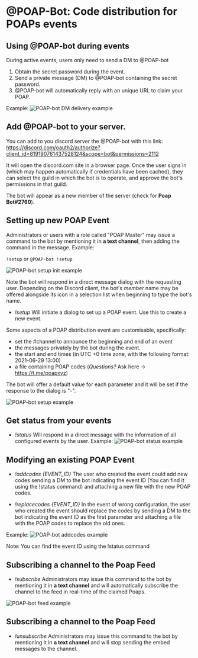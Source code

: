 # @POAP-Bot: Code distribution for POAPs events

## Using @POAP-bot during events

During active events, users only need to send a DM to @POAP-bot

1. Obtain the secret password during the event.
2. Send a private message (DM) to @POAP-bot containing the secret password.
3. @POAP-bot will automatically reply with an unique URL to claim your POAP.

Example:
![POAP-bot DM delivery example](https://github.com/poap-xyz/poap-bot-v2/blob/images/docs/examples/dm_delivery_example.png?raw=true)

## Add @POAP-bot to your server.

You can add to you discord server the @POAP-bot with this link:
https://discord.com/oauth2/authorize?client_id=819190761437528124&scope=bot&permissions=2112

It will open the discord.com site in a browser page. Once the user signs in (which may happen automatically if credentials have been cached), they can select the guild in which the bot is to operate, and approve the bot's permissions in that guild.

The bot will appear as a new member of the server (check for __Poap Bot#2760__).

## Setting up new POAP Event

Administrators or users with a role called "POAP Master" may issue a command to the bot by mentioning it in __a text channel__, then adding the command in the message. Example:

`!setup` or `@POAP-bot !setup`

![POAP-bot setup init example](https://github.com/poap-xyz/poap-bot-v2/blob/images/docs/examples/start_setup_example.png?raw=true)

Note the bot will respond in a direct message dialog with the requesting user. Depending on the Discord client, the bot's _member_ name may be offered alongside its icon in a selection list when beginning to type the bot's name.

- _!setup_ Will initiate a dialog to set up a POAP event. Use this to create a new event.

Some aspects of a POAP distribution event are customisable, specifically:

- set the #channel to announce the beginning and end of an event
- the messages privately by the bot during the event.
- the start and end times (in UTC +0 time zone, with the following format: 2021-06-29 13:00)
- a file containing POAP codes (_Questions?_ Ask here -> https://t.me/poapxyz)

The bot will offer a default value for each parameter and it will be set if the response to the dialog is "-".

![POAP-bot setup example](https://github.com/poap-xyz/poap-bot-v2/blob/images/docs/examples/setup_example.png?raw=true)

## Get status from your events
- _!status_ Will respond in a direct message with the information of all configured events by the user.
Example:
![POAP-bot status example](https://github.com/poap-xyz/poap-bot-v2/blob/images/docs/examples/status_example.png?raw=true)

## Modifying an existing POAP Event
- _!addcodes {EVENT_ID}_ The user who created the event could add new codes sending a DM to the bot indicating the event ID (You can find it using the !status command) and attaching a new file with the new POAP codes.

- _!replacecodes {EVENT_ID}_ In the event of wrong configuration, the user who created the event should replace the codes by sending a DM to the bot indicating the event ID as the first parameter and attaching a file with the POAP codes to replace the old ones.

Example:
![POAP-bot addcodes example](https://github.com/poap-xyz/poap-bot-v2/blob/images/docs/examples/add_codes_example.png?raw=true)

Note: You can find the event ID using the !status command

## Subscribing a channel to the Poap Feed
- _!subscribe_ Administrators may issue this command to the bot by mentioning it in __a text channel__ and will automatically subscribe the channel to the feed in real-time of the claimed Poaps.

![POAP-bot feed example](https://github.com/poap-xyz/poap-bot-v2/blob/images/docs/examples/subscribe_feed_example.png?raw=true)

## Subscribing a channel to the Poap Feed
- _!unsubscribe_ Administrators may issue this command to the bot by mentioning it in __a text channel__ and will stop sending the embed messages to the channel. 

